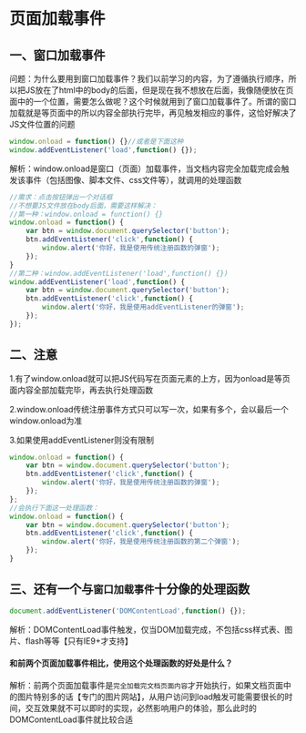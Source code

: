 # 页面加载事件

## 一、窗口加载事件

问题：为什么要用到窗口加载事件？我们以前学习的内容，为了遵循执行顺序，所以把JS放在了html中的body的后面，但是现在我不想放在后面，我像随便放在页面中的一个位置，需要怎么做呢？这个时候就用到了窗口加载事件了。所谓的窗口加载就是等页面中的所以内容全部执行完毕，再见触发相应的事件，这恰好解决了JS文件位置的问题

```javascript
window.onload = function() {}//或者是下面这种
window.addEventListener('load',function() {});
```

解析：window.onload是窗口（页面）加载事件，当文档内容完全加载完成会触发该事件（包括图像、脚本文件、css文件等），就调用的处理函数

```javascript
//需求：点击按钮弹出一个对话框
//不想要JS文件放在body后面，需要这样解决：
//第一种：window.onload = function() {}
window.onload = function() {
    var btn = window.document.querySelector('button');
    btn.addEventListener('click',function() {
        window.alert('你好，我是使用传统注册函数的弹窗');
    });
}
//第二种：window.addEventListener('load',function() {})
window.addEventListener('load',function() {
    var btn = window.document.querySelector('button');
    btn.addEventListener('click',function() {
        window.alert('你好，我是使用addEventListener的弹窗');
    });
});
```

## 二、注意

1.有了window.onload就可以把JS代码写在页面元素的上方，因为onload是等页面内容全部加载完毕，再去执行处理函数

2.window.onload传统注册事件方式只可以写一次，如果有多个，会以最后一个window.onload为准

3.如果使用addEventListener则没有限制

```javascript
window.onload = function() {
    var btn = window.document.querySelector('button');
    btn.addEventListener('click',function() {
        window.alert('你好，我是使用传统注册函数的弹窗');
    });
};
//会执行下面这一处理函数：
window.onload = function() {
    var btn = window.document.querySelector('button');
    btn.addEventListener('click',function() {
        window.alert('你好，我是使用传统注册函数的第二个弹窗');
    });
}
```

## 三、还有一个与`窗口加载事件`十分像的处理函数

```javascript
document.addEventListener('DOMContentLoad',function() {});
```

解析：DOMContentLoad事件触发，仅当DOM加载完成，不包括css样式表、图片、flash等等【只有IE9+才支持】

#### 和前两个页面加载事件相比，使用这个处理函数的好处是什么？

解析：前两个页面加载事件是`完全加载完文档页面内容`才开始执行，如果文档页面中的图片特别多的话【专门的图片网站】，从用户访问到load触发可能需要很长的时间，交互效果就不可以即时的实现，必然影响用户的体验，那么此时的DOMContentLoad事件就比较合适
